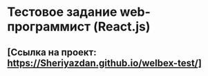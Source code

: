 # Тестовое задание web-программист (React.js)

## [Ссылка на проект: https://Sheriyazdan.github.io/welbex-test/]
